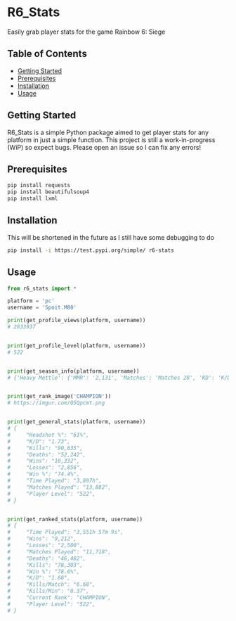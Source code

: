 # R6_Stats

Easily grab player stats for the game Rainbow 6: Siege

## Table of Contents

- [Getting Started](#getting-started)
- [Prerequisites](#prerequisites)
- [Installation](#installation)
- [Usage](#usage)

## Getting Started

R6_Stats is a simple Python package aimed to get player stats for any platform in just a simple function. This project is still a work-in-progress (WiP) so expect bugs. Please open an issue so I can fix any errors!

## Prerequisites

```bash
pip install requests
pip install beautifulsoup4
pip install lxml
```

## Installation

This will be shortened in the future as I still have some debugging to do

```bash
pip install -i https://test.pypi.org/simple/ r6-stats
```
## Usage
```py
from r6_stats import *

platform = 'pc'
username = 'Spoit.M80'

print(get_profile_views(platform, username))
# 2833937


print(get_profile_level(platform, username))
# 522


print(get_season_info(platform, username))
# {'Heavy Mettle': {'MMR': '2,131', 'Matches': 'Matches 28', 'KD': 'K/D 0.80'}}


print(get_rank_image('CHAMPION'))
# https://imgur.com/Q5Qpcmt.png


print(get_general_stats(platform, username))
# {
#     "Headshot %": "61%",
#     "K/D": "1.73",
#     "Kills": "90,635",
#     "Deaths": "52,242",
#     "Wins": "10,332",
#     "Losses": "2,856",
#     "Win %": "74.4%",
#     "Time Played": "3,897h",
#     "Matches Played": "13,882",
#     "Player Level": "522",
# }


print(get_ranked_stats(platform, username))
# {
#     "Time Played": "3,551h 57m 9s",
#     "Wins": "9,212",
#     "Losses": "2,500",
#     "Matches Played": "11,718",
#     "Deaths": "46,482",
#     "Kills": "78,303",
#     "Win %": "78.6%",
#     "K/D": "1.68",
#     "Kills/Match": "6.68",
#     "Kills/Min": "0.37",
#     "Current Rank": "CHAMPION",
#     "Player Level": "522",
# }
